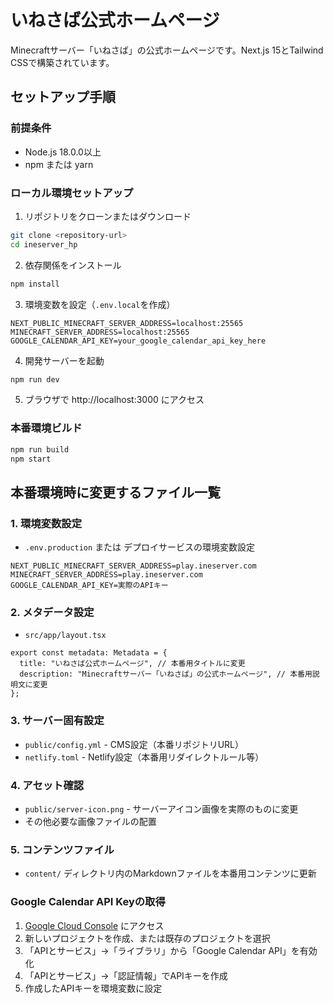 # いねさば公式ホームページ

Minecraftサーバー「いねさば」の公式ホームページです。Next.js 15とTailwind CSSで構築されています。

## セットアップ手順

### 前提条件
- Node.js 18.0.0以上
- npm または yarn

### ローカル環境セットアップ

1. リポジトリをクローンまたはダウンロード
```bash
git clone <repository-url>
cd ineserver_hp
```

2. 依存関係をインストール
```bash
npm install
```

3. 環境変数を設定（`.env.local`を作成）
```env
NEXT_PUBLIC_MINECRAFT_SERVER_ADDRESS=localhost:25565
MINECRAFT_SERVER_ADDRESS=localhost:25565
GOOGLE_CALENDAR_API_KEY=your_google_calendar_api_key_here
```

4. 開発サーバーを起動
```bash
npm run dev
```

5. ブラウザで http://localhost:3000 にアクセス

### 本番環境ビルド

```bash
npm run build
npm start
```

## 本番環境時に変更するファイル一覧

### 1. 環境変数設定
- `.env.production` または デプロイサービスの環境変数設定
```env
NEXT_PUBLIC_MINECRAFT_SERVER_ADDRESS=play.ineserver.com
MINECRAFT_SERVER_ADDRESS=play.ineserver.com
GOOGLE_CALENDAR_API_KEY=実際のAPIキー
```

### 2. メタデータ設定
- `src/app/layout.tsx`
```tsx
export const metadata: Metadata = {
  title: "いねさば公式ホームページ", // 本番用タイトルに変更
  description: "Minecraftサーバー「いねさば」の公式ホームページ", // 本番用説明文に変更
};
```

### 3. サーバー固有設定
- `public/config.yml` - CMS設定（本番リポジトリURL）
- `netlify.toml` - Netlify設定（本番用リダイレクトルール等）

### 4. アセット確認
- `public/server-icon.png` - サーバーアイコン画像を実際のものに変更
- その他必要な画像ファイルの配置

### 5. コンテンツファイル
- `content/` ディレクトリ内のMarkdownファイルを本番用コンテンツに更新

### Google Calendar API Keyの取得

1. [Google Cloud Console](https://console.cloud.google.com/) にアクセス
2. 新しいプロジェクトを作成、または既存のプロジェクトを選択
3. 「APIとサービス」→「ライブラリ」から「Google Calendar API」を有効化
4. 「APIとサービス」→「認証情報」でAPIキーを作成
5. 作成したAPIキーを環境変数に設定
